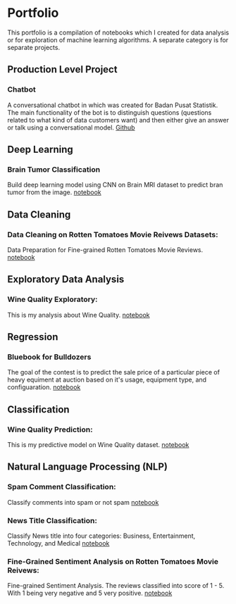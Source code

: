 # Portfolio

This portfolio is a compilation of notebooks which I created for data analysis or for exploration of machine learning algorithms. A separate category is for separate projects.

## Production Level Project

### Chatbot

A conversational chatbot in which was created for Badan Pusat Statistik. The main functionality of the bot is to distinguish questions (questions related to what kind of data customers want) and then either give an answer or talk using a conversational model. [Github](https://github.com/tegardp/web-chatbot)

## Deep Learning

### Brain Tumor Classification
Build deep learning model using CNN on Brain MRI dataset to predict bran tumor from the image.
[notebook](https://github.com/tegardp/data-science/blob/master/Portfolio/20191223%20Digit%20Recognizer/Digit%20Recognizer.ipynb)

## Data Cleaning

### **Data Cleaning on Rotten Tomatoes Movie Reivews Datasets:**

Data Preparation for Fine-grained Rotten Tomatoes Movie Reviews. [notebook](https://github.com/tegardp/data-science/blob/master/Portfolio/20191212%20Rotten%20Tomatoes%20Movie%20Reviews%20Sentiment%20Analysis/Data%20preparation.ipynb)

## Exploratory Data Analysis

### Wine Quality Exploratory:
This is my analysis about Wine Quality.
[notebook](https://github.com/tegardp/data-science/blob/master/Portfolio/20191115%20Wine%20Quality/EDA.ipynb)

## Regression

### Bluebook for Bulldozers
The goal of the contest is to predict the sale price of a particular piece of heavy equiment at auction based on it's usage, equipment type, and configuaration.
[notebook](https://github.com/tegardp/data-science/blob/master/Portfolio/20192112%20Blue%20Book%20for%20Bulldozers/Main.ipynb)

## Classification

### Wine Quality Prediction:
This is my predictive model on Wine Quality dataset.
[notebook](https://github.com/tegardp/data-science/blob/master/Portfolio/20191115%20Wine%20Quality/EDA.ipynb)

## Natural Language Processing (NLP)

### Spam Comment Classification:
Classify comments into spam or not spam
[notebook](https://github.com/tegardp/data-science/blob/master/Portfolio/20191210%20Spam%20Comment%20Classification/Comment%20Classification.ipynb)

### News Title Classification:
Classify News title into four categories: Business, Entertainment, Technology, and Medical
[notebook](https://github.com/tegardp/data-science/blob/master/Portfolio/20191210%20News%20Title%20Classification/News%20Title%20Classification.ipynb)

### Fine-Grained Sentiment Analysis on Rotten Tomatoes Movie Reivews:
Fine-grained Sentiment Analysis. The reviews classified into score of 1 - 5. With 1 being very negative and 5 very positive.
[notebook](https://github.com/tegardp/data-science/blob/master/Portfolio/20191212%20Rotten%20Tomatoes%20Movie%20Reviews%20Sentiment%20Analysis/Sentiment%20Analysis.ipynb)

